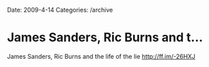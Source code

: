 Date: 2009-4-14
Categories: /archive

# James Sanders, Ric Burns and t...

James Sanders, Ric Burns and the life of the lie <a href="http://ff.im/-26HXJ" rel="nofollow">http://ff.im/-26HXJ</a>

